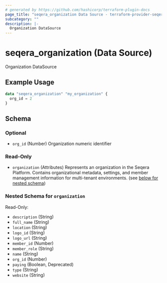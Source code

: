 ```yaml
---
# generated by https://github.com/hashicorp/terraform-plugin-docs
page_title: "seqera_organization Data Source - terraform-provider-seqera"
subcategory: ""
description: |-
  Organization DataSource
---
```


# seqera_organization (Data Source)

Organization DataSource

## Example Usage

```terraform
data "seqera_organization" "my_organization" {
  org_id = 2
}
```

<!-- schema generated by tfplugindocs -->
## Schema

### Optional

- `org_id` (Number) Organization numeric identifier

### Read-Only

- `organization` (Attributes) Represents an organization in the Seqera Platform.
Contains organizational metadata, settings, and member management
information for multi-tenant environments. (see [below for nested schema](#nestedatt--organization))

<a id="nestedatt--organization"></a>
### Nested Schema for `organization`

Read-Only:

- `description` (String)
- `full_name` (String)
- `location` (String)
- `logo_id` (String)
- `logo_url` (String)
- `member_id` (Number)
- `member_role` (String)
- `name` (String)
- `org_id` (Number)
- `paying` (Boolean, Deprecated)
- `type` (String)
- `website` (String)
